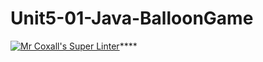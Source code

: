 # Unit5-01-Java-BalloonGame
[![Mr Coxall's Super Linter](https://github.com/ICS4U-Programming-Zak-G/Unit5-01-Java-BalloonGame/workflows/Mr%20Coxall's%20Super%20Linter/badge.svg)](https://github.com/ICS4U-Programming-Zak-G/Unit5-01-Java-BalloonGame/actions/)****
